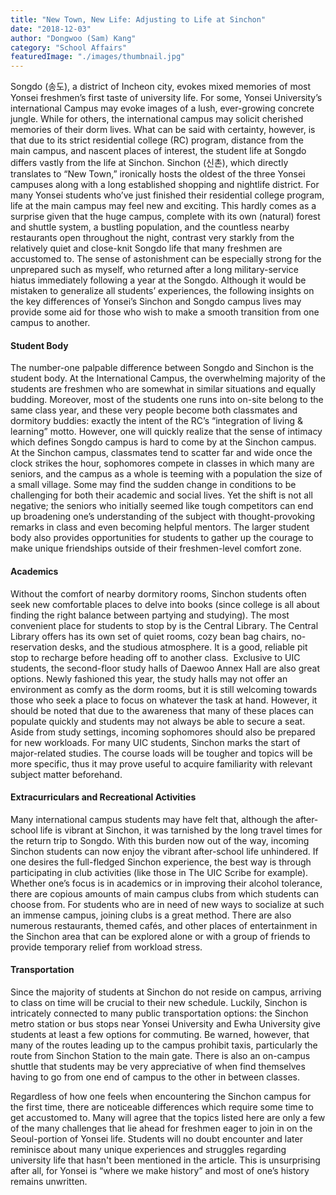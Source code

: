```yaml
---
title: "New Town, New Life: Adjusting to Life at Sinchon"
date: "2018-12-03"
author: "Dongwoo (Sam) Kang"
category: "School Affairs"
featuredImage: "./images/thumbnail.jpg"
---
```


Songdo (송도), a district of Incheon city, evokes mixed memories of most Yonsei freshmen’s first taste of university life. For some, Yonsei University’s international Campus may evoke images of a lush, ever-growing concrete jungle. While for others, the international campus may solicit cherished memories of their dorm lives. What can be said with certainty, however, is that due to its strict residential college (RC) program, distance from the main campus, and nascent places of interest, the student life at Songdo differs vastly from the life at Sinchon. Sinchon (신촌), which directly translates to “New Town,” ironically hosts the oldest of the three Yonsei campuses along with a long established shopping and nightlife district. For many Yonsei students who’ve just finished their residential college program, life at the main campus may feel new and exciting. This hardly comes as a surprise given that the huge campus, complete with its own (natural) forest and shuttle system, a bustling population, and the countless nearby restaurants open throughout the night, contrast very starkly from the relatively quiet and close-knit Songdo life that many freshmen are accustomed to. The sense of astonishment can be especially strong for the unprepared such as myself, who returned after a long military-service hiatus immediately following a year at the Songdo. Although it would be mistaken to generalize all students’ experiences, the following insights on the key differences of Yonsei’s Sinchon and Songdo campus lives may provide some aid for those who wish to make a smooth transition from one campus to another.

#### Student Body

The number-one palpable difference between Songdo and Sinchon is the student body. At the International Campus, the overwhelming majority of the students are freshmen who are somewhat in similar situations and equally budding. Moreover, most of the students one runs into on-site belong to the same class year, and these very people become both classmates and dormitory buddies: exactly the intent of the RC’s “integration of living &amp; learning” motto. However, one will quickly realize that the sense of intimacy which defines Songdo campus is hard to come by at the Sinchon campus. At the Sinchon campus, classmates tend to scatter far and wide once the clock strikes the hour, sophomores compete in classes in which many are seniors, and the campus as a whole is teeming with a population the size of a small village. Some may find the sudden change in conditions to be challenging for both their academic and social lives. Yet the shift is not all negative; the seniors who initially seemed like tough competitors can end up broadening one’s understanding of the subject with thought-provoking remarks in class and even becoming helpful mentors. The larger student body also provides opportunities for students to gather up the courage to make unique friendships outside of their freshmen-level comfort zone.

#### Academics

Without the comfort of nearby dormitory rooms, Sinchon students often seek new comfortable places to delve into books (since college is all about finding the right balance between partying and studying). The most convenient place for students to stop by is the Central Library. The Central Library offers has its own set of quiet rooms, cozy bean bag chairs, no-reservation desks, and the studious atmosphere. It is a good, reliable pit stop to recharge before heading off to another class.  Exclusive to UIC students, the second-floor study halls of Daewoo Annex Hall are also great options. Newly fashioned this year, the study halls may not offer an environment as comfy as the dorm rooms, but it is still welcoming towards those who seek a place to focus on whatever the task at hand. However, it should be noted that due to the awareness that many of these places can populate quickly and students may not always be able to secure a seat. Aside from study settings, incoming sophomores should also be prepared for new workloads. For many UIC students, Sinchon marks the start of major-related studies. The course loads will be tougher and topics will be more specific, thus it may prove useful to acquire familiarity with relevant subject matter beforehand.

#### Extracurriculars and Recreational Activities

Many international campus students may have felt that, although the after-school life is vibrant at Sinchon, it was tarnished by the long travel times for the return trip to Songdo. With this burden now out of the way, incoming Sinchon students can now enjoy the vibrant after-school life unhindered. If one desires the full-fledged Sinchon experience, the best way is through participating in club activities (like those in The UIC Scribe for example). Whether one’s focus is in academics or in improving their alcohol tolerance, there are copious amounts of main campus clubs from which students can choose from. For students who are in need of new ways to socialize at such an immense campus, joining clubs is a great method. There are also numerous restaurants, themed cafés, and other places of entertainment in the Sinchon area that can be explored alone or with a group of friends to provide temporary relief from workload stress.

#### Transportation

Since the majority of students at Sinchon do not reside on campus, arriving to class on time will be crucial to their new schedule. Luckily, Sinchon is intricately connected to many public transportation options: the Sinchon metro station or bus stops near Yonsei University and Ewha University give students at least a few options for commuting. Be warned, however, that many of the routes leading up to the campus prohibit taxis, particularly the route from Sinchon Station to the main gate. There is also an on-campus shuttle that students may be very appreciative of when find themselves having to go from one end of campus to the other in between classes.

Regardless of how one feels when encountering the Sinchon campus for the first time, there are noticeable differences which require some time to get accustomed to. Many will agree that the topics listed here are only a few of the many challenges that lie ahead for freshmen eager to join in on the Seoul-portion of Yonsei life. Students will no doubt encounter and later reminisce about many unique experiences and struggles regarding university life that hasn't been mentioned in the article. This is unsurprising after all, for Yonsei is “where we make history” and most of one’s history remains unwritten.
